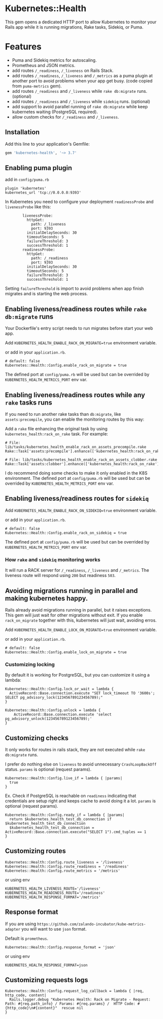 # Kubernetes::Health
This gem opens a dedicated HTTP port to allow Kubernetes to monitor your Rails app while it is running migrations, Rake tasks, Sidekiq, or Puma.

# Features
- Puma and Sidekiq metrics for autoscaling.
- Prometheus and JSON metrics.
- add routes `/_readiness`, `/_liveness` on Rails Stack.
- add routes `/_readiness`, `/_liveness` and `/_metrics` as a puma plugin at another port to avoid problems when your app get busy. (code copied from `puma-metrics` gem).
- add routes `/_readiness` and `/_liveness` while `rake db:migrate` runs. (optional)
- add routes `/_readiness` and `/_liveness` while `sidekiq` runs. (optional)
- add support to avoid parallel running of `rake db:migrate` while keep kubernetes waiting (PostgreSQL required).
- allow custom checks for `/_readiness` and `/_liveness`.
 
## Installation

Add this line to your application's Gemfile:

```ruby
gem 'kubernetes-health', '~> 3.7'
```

## Enabling puma plugin

add in `config/puma.rb`
```
plugin 'kubernetes'
kubernetes_url 'tcp://0.0.0.0:9393'
```

In Kubernetes you need to configure your deployment `readinessProbe` and `livenessProbe` like this:

```
        livenessProbe:
          httpGet:
            path: /_liveness
            port: 9393
          initialDelaySeconds: 30
          timeoutSeconds: 5
          failureThreshold: 3
          successThreshold: 1
        readinessProbe:
          httpGet:
            path: /_readiness
            port: 9393
          initialDelaySeconds: 30
          timeoutSeconds: 5
          failureThreshold: 3
          successThreshold: 1
```

Setting `failureThreshold` is import to avoid problems when app finish migrates and is starting the web process.

## Enabling liveness/readiness routes while `rake db:migrate` runs

Your Dockerfile's entry script needs to run migrates before start your web app.

Add `KUBERNETES_HEALTH_ENABLE_RACK_ON_MIGRATE=true` environment variable.

or add in your `application.rb`.

```
# default: false
Kubernetes::Health::Config.enable_rack_on_migrate = true
```
The defined port at `config/puma.rb` will be used but can be overrided by `KUBERNETES_HEALTH_METRICS_PORT` env var.

## Enabling liveness/readiness routes while any `rake` tasks runs

If you need to run another rake tasks than `db:migrate`, like `assets:precompile`, you can enable the monitoring routes by this way:

Add a `rake` file enhancing the original task by using `kubernetes_health:rack_on_rake` task. For example:

```
# File: lib/tasks/kubernetes_health_enable_rack_on_assets_precompile.rake
Rake::Task['assets:precompile'].enhance(['kubernetes_health:rack_on_rake'])
```

```
# File: lib/tasks/kubernetes_health_enable_rack_on_assets_clobber.rake
Rake::Task['assets:clobber'].enhance(['kubernetes_health:rack_on_rake'])
```

I do recommend doing some checks to make it only enabled in the K8S environment.
The defined port at `config/puma.rb` will be used but can be overrided by `KUBERNETES_HEALTH_METRICS_PORT` env var.

## Enabling liveness/readiness routes for `sidekiq`

Add `KUBERNETES_HEALTH_ENABLE_RACK_ON_SIDEKIQ=true` environment variable.

or add in your `application.rb`.

```
# default: false
Kubernetes::Health::Config.enable_rack_on_sidekiq = true
```
The defined port at `config/puma.rb` will be used but can be overrided by `KUBERNETES_HEALTH_METRICS_PORT` env var.

### How `rake` and `sidekiq` monitoring works
It will run a RACK server for `/_readiness`, `/_liveness` and `/_metrics`.
The liveness route will respond using `200` but readiness `503`.

## Avoiding migrations running in parallel and making kubernetes happy.
Rails already avoid migrations running in parallel, but it raises exceptions. This gem will just wait for other migrations without exit.
If you enable `rack_on_migrate` together with this, kubernetes will just wait, avoiding erros.


Add `KUBERNETES_HEALTH_ENABLE_LOCK_ON_MIGRATE=true` environment variable.

or add in your `application.rb`.

```
# default: false
Kubernetes::Health::Config.enable_lock_on_migrate = true
```

### Customizing locking
By default it is working for PostgreSQL, but you can customize it using a lambda:
```
Kubernetes::Health::Config.lock_or_wait = lambda {
  ActiveRecord::Base.connection.execute "SET lock_timeout TO '3600s'; SELECT pg_advisory_lock(123456789123456789);"
}

Kubernetes::Health::Config.unlock = lambda {
    ActiveRecord::Base.connection.execute 'select pg_advisory_unlock(123456789123456789);'
}
```

## Customizing checks

It only works for routes in rails stack, they are not executed while `rake db:migrate` runs.

I prefer do nothing else on `liveness` to avoid unnecessary `CrashLoopBackOff` status. `params` is optional (request params).

```
Kubernetes::Health::Config.live_if = lambda { |params|
  true
}

```
Ex. Check if PostgreSQL is reachable on `readiness` indicating that credentials are setup right and keeps cache to avoid doing it a lot. `params` is optional (request params).
```
Kubernetes::Health::Config.ready_if = lambda { |params|
  return $kubernetes_health_test_db_connection if $kubernetes_health_test_db_connection
  $kubernetes_health_test_db_connection = ActiveRecord::Base.connection.execute("SELECT 1").cmd_tuples == 1
}
```

## Customizing routes
```
Kubernetes::Health::Config.route_liveness = '/liveness'
Kubernetes::Health::Config.route_readiness = '/readiness'
Kubernetes::Health::Config.route_metrics = '/metrics'
```
or using env
```
KUBERNETES_HEALTH_LIVENESS_ROUTE='/liveness'
KUBERNETES_HEALTH_READINESS_ROUTE='/readiness'
KUBERNETES_HEALTH_RESPONSE_FORMAT='/metrics'
```

## Response format
If you are using `https://github.com/zalando-incubator/kube-metrics-adapter` you will want to use `json` format.

Default is `prometheus`.
```
Kubernetes::Health::Config.response_format = 'json'
```
or using env
```
KUBERNETES_HEALTH_RESPONSE_FORMAT=json
```

## Customizing requests logs

```
Kubernetes::Health::Config.request_log_callback = lambda { |req, http_code, content|
  Rails.logger.debug "Kubernetes Health: Rack on Migrate - Request: Path: #{req.path_info} / Params: #{req.params} /  HTTP Code: #{http_code}\n#{content}"  rescue nil
}
```
